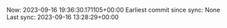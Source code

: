 Now: 2023-09-16 19:36:30.171105+00:00 Earliest commit since sync: None Last sync: 2023-09-16 13:28:29+00:00
